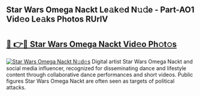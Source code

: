 ## Star Wars Omega Nackt Le𝚊k𝚎d N𝚞𝚍e - Part-AO1 Vid𝚎o Le𝚊ks Photos RUrlV

# <h2><a href="http://fb6t5h.evod.top/?m=Star+Wars+Omega+Nackt">🔗 👉🔴 Star Wars Omega Nackt Vid𝚎o Ph𝚘t𝚘s</a></h2>

[![Star Wars Omega Nackt N𝚞d𝚎s](https://i.imgur.com/8V9OHl7.gif)](http://fb6t5h.evod.top/?m=Star+Wars+Omega+Nackt)
Digital artist Star Wars Omega Nackt and social media influencer, recognized for disseminating dance and lifestyle content through collaborative dance performances and short videos. Public figures Star Wars Omega Nackt are often seen as targets of political attacks. 
